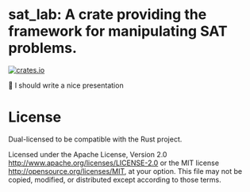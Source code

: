 # sat_lab: A crate providing the framework for manipulating SAT problems.

[![crates.io](https://img.shields.io/crates/v/sa_labt?style=for-the-badge)](https://crates.io/crates/sat_lab)

🔧 I should write a nice presentation

# License

Dual-licensed to be compatible with the Rust project.

Licensed under the Apache License, Version 2.0 http://www.apache.org/licenses/LICENSE-2.0 or the MIT license http://opensource.org/licenses/MIT, at your option. This file may not be copied, modified, or distributed except according to those terms.